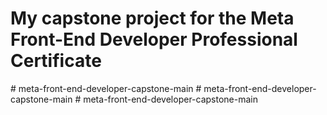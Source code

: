 # My capstone project for the Meta Front-End Developer Professional Certificate
#   m e t a - f r o n t - e n d - d e v e l o p e r - c a p s t o n e - m a i n  
 #   m e t a - f r o n t - e n d - d e v e l o p e r - c a p s t o n e - m a i n  
 #   m e t a - f r o n t - e n d - d e v e l o p e r - c a p s t o n e - m a i n  
 